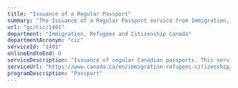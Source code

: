 ```yaml
---
title: "Issuance of a Regular Passport"
summary: "The Issuance of a Regular Passport service from Immigration, Refugees and Citizenship Canada is not available end-to-end online, according to the GC Service Inventory."
url: "gc/cic/1491"
department: "Immigration, Refugees and Citizenship Canada"
departmentAcronym: "cic"
serviceId: "1491"
onlineEndtoEnd: 0
serviceDescription: "Issuance of regular Canadian passports. This service may also include issuance of temporary passports in conjunction with an application for a regular passport for clients outside Canada who require a passport urgently."
serviceUrl: "https://www.canada.ca/en/immigration-refugees-citizenship/services/canadian-passports/new-adult-passport/apply.html"
programDescription: "Passport"
---
```


